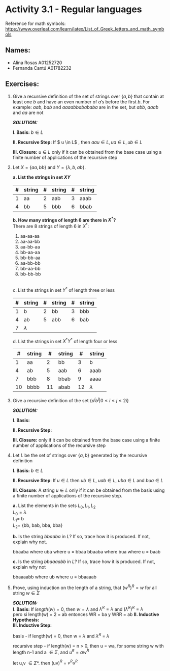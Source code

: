# Activity 3.1 - Regular languages

Reference for math symbols:
https://www.overleaf.com/learn/latex/List_of_Greek_letters_and_math_symbols

## Names:
- Alina Rosas A01252720
- Fernanda Cantú A01782232


## Exercises:


1. Give a recursive definition of the set of strings over $\{a, b\}$ that
    contain at least one $b$ and have an even number of $a$’s before the
    first $b$.
    For example: $aab$, $bab$ and $aaaabbabababa$ are in the set,
    but $abb$, $aaab$ and $aa$ are not

    _**SOLUTION:**_ <br>

    **I. Basis:** $b \in L$ <br>

    **II. Recursive Step:** If $ u \in L$ , then $aau \in L, ua \in L, ub \in L$<br>

    **III. Closure:** $u \in L$ only if it can be obtained from the base case using a finite number of applications of the recursive step <br>


2. Let $X = \{aa, bb\}$ and $Y = \{\lambda, b, ab\}$.

    **a. List the strings in set $XY$**

    #|string|#|string|#|string
    -|-|-|-|-|-
    1| aa |2| aab |3| aaab |
    4 | bb | 5 | bbb | 6 | bbab | 

    **b. How many strings of length 6 are there in $X^*$?** <br>
    There are 8 strings of length 6 in $X^*$: <br>
    <ol>
    <li>aa-aa-aa
    <li>aa-aa-bb
    <li>aa-bb-aa
    <li>bb-aa-aa
    <li>bb-bb-aa
    <li>aa-bb-bb
    <li>bb-aa-bb
    <li>bb-bb-bb
    </ol> <br>

    c. List the strings in set $Y^*$ of length three or less

    #|string|#|string|#|string
    -|-|-|-|-|-
    | 1 | b | 2 | bb | 3 | bbb |
    | 4 | ab | 5 | abb | 6 | bab |
    | 7 | $\lambda$

    d. List the strings in set $X^* Y^*$ of length four or less

    #|string|#|string|#|string
    -|-|-|-|-|-
    1 | aa | 2 | bb | 3 | b |
    4 | ab | 5 | aab | 6 | aaab |
    7 | bbb | 8 | bbab | 9 | aaaa |
    10 | bbbb | 11 | abab | 12 | $\lambda$

3. Give a recursive definition of the set $\{ a^ib^j | 0 ≤ i ≤ j ≤ 2i\}$

    _**SOLUTION:**_

    **I. Basis:**  <br>

    **II. Recursive Step:** <br>

    **III. Closure:** only if it can be obtained from the base case using a finite number of applications of the recursive step <br>


4. Let $L$ be the set of strings over $\{a, b\}$ generated by the recursive
   definition

    **I. Basis:** $b \in L$

    **II. Recursive Step**: If $u \in L$ then $ub \in L$, $uab \in L$, $uba \in
    L$ and $bua \in L$

    **III. Closure**: A string $u \in L$ only if it can be obtained from the
    basis using a finite number of applications of the recursive step.

    **a.** List the elements in the sets $L_0, L_1, L_2$ <br>
    $L_0 = \lambda$ <br>
    $L_1 =$ b <br>
    $L_2 =$ {bb, bab, bba, bba} <br>
        
    <!-- EXTRA: <br>
    $L_3 =$ {bbb, bbab, bbba, bbba, babb, babab, babba, bbaba, bbab, bbaab, bbaba, bbbaa} -->


    **b.** Is the string $bbaaba$ in $L$? If so, trace how it is produced.
    If not, explain why not.

    bbaaba where uba where u = bbaa
    bbaaba where bua where u = baab

    **c.** Is the string $bbaaaabb$ in $L$? If so, trace how it is produced.
    If not, explain why not

    bbaaaabb where ub where u = bbaaaab

5. Prove, using induction on the length of a string, that $(w^R)^R = w$ for all string $w \in \Sigma$

    _**SOLUTION:**_ <br>
    **I. Basis:** If $length(w) = 0$, then $w = \lambda$ and $\lambda^R = \lambda$ and $(\lambda^R)^R = \lambda$ <br>
    pero si length(w) = 2 = ab entonces WR = ba y WRR = ab
    **II. Inductive Hypothesis:** <br>
    **III. Inductive Step:** <br>

    basis - if length(w) = 0, then w = $\lambda$ and $\lambda^R$ = $\lambda$

    recursive step - if length(w) = n > 0, then u = wa, for some string w with length n-1 and a $\in \Sigma$, and $u^R = aw^R$

    let u,v $\in \Sigma$*. then (uv)$^R$ = $v^Ru^R$
